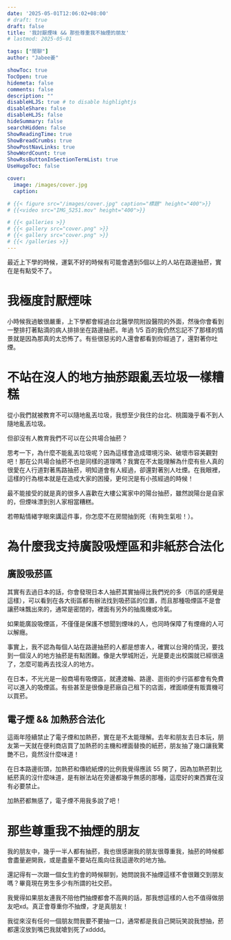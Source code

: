 ```yaml
---
date: '2025-05-01T12:06:02+08:00'
# draft: true
draft: false
title: '我討厭煙味 && 那些尊重我不抽煙的朋友'
# lastmod: 2025-05-01

tags: ["閒聊"]
author: "Jabee姜"

showToc: true
TocOpen: true
hidemeta: false
comments: false
description: ""
disableHLJS: true # to disable highlightjs
disableShare: false
disableHLJS: false
hideSummary: false
searchHidden: false
ShowReadingTime: true
ShowBreadCrumbs: true
ShowPostNavLinks: true
ShowWordCount: true
ShowRssButtonInSectionTermList: true
UseHugoToc: false

cover:
  image: /images/cover.jpg
  caption: 

# {{< figure src="/images/cover.jpg" caption="標題" height="400">}}
# {{<video src="IMG_5251.mov" height="400">}}

# {{< galleries >}}
# {{< gallery src="cover.png" >}}
# {{< gallery src="cover.png" >}}
# {{< /galleries >}}
---
```


最近上下學的時候，運氣不好的時候有可能會遇到5個以上的人站在路邊抽菸，實在是有點受不了。

# 我極度討厭煙味

小時候我過敏很嚴重，上下學都會經過台北醫學院附設醫院的外面，然後你會看到一整排打著點滴的病人排排坐在路邊抽菸。年過 1/5 百的我仍然忘記不了那樣的情景就是因為那真的太恐怖了。有些很惡劣的人還會都看到你經過了，還對著你吐煙。

# 不站在沒人的地方抽菸跟亂丟垃圾一樣糟糕

從小我們就被教育不可以隨地亂丟垃圾，我想至少我住的台北、桃園幾乎看不到人隨地亂丟垃圾。

但卻沒有人教育我們不可以在公共場合抽菸？

思考一下，為什麼不能亂丟垃圾呢？因為這樣會造成環境污染、破壞市容美觀對吧！那在公共場合抽菸不也是同樣的道理嗎？我實在不太能理解為什麼有些人真的很愛在人行道對著馬路抽菸，明知道會有人經過，卻還對著別人吐煙。在我眼裡，這樣的行為根本就是在造成大家的困擾，更何況是有小孩經過的時候！

最不能接受的就是真的很多人喜歡在大樓公寓家中的陽台抽菸，雖然說陽台是自家的，但煙味漂到別人家相當糟糕。

若帶點情緒字眼來講這件事，你怎麼不在房間抽到死（有夠生氣啦！）。

# 為什麼我支持廣設吸煙區和非紙菸合法化

## 廣設吸菸區

其實有去過日本的話，你會發現日本人抽菸其實抽得比我們兇的多（市區的感覺是這樣），可以看到在各大街區都有辦法找到吸菸區的位置，而且那種吸煙區不是會讓菸味飄出來的，通常是密閉的，裡面有另外的抽風機或冷氣。

如果能廣設吸煙區，不僅僅是保護不想聞到煙味的人，也同時保障了有煙癮的人可以解癮。

事實上，我不認為每個人站在路邊抽菸的人都是想害人，確實以台灣的情況，要找到一個沒人的地方抽菸是有點困難。像是大學城附近，光是要走出校園就已經很遠了，怎麼可能再去找沒人的地方。

在日本，不光光是一般商場有吸煙區，就連渡輪、路邊、逛街的步行區都會有免費可以進入的吸煙區。有些甚至是很像是菸廠自己租下的店面，裡面順便有販賣機可以買菸。

## 電子煙 && 加熱菸合法化

這兩年陸續禁止了電子煙和加熱菸，實在是不太能理解。去年和朋友去日本玩，朋友第一天就在便利商店買了加熱菸的主機和裡面替換的紙菸，朋友抽了幾口讓我驚艷不已，竟然沒什麼味道！

在日本路邊街頭，加熱菸和傳統紙煙的比例我覺得應該 55 開了，因為加熱菸對比紙菸真的沒什麼味道，是有辦法站在旁邊都幾乎無感的那種，這麼好的東西實在沒有必要禁止。

加熱菸都無感了，電子煙不用我多說了吧！

# 那些尊重我不抽煙的朋友

我的朋友中，幾乎一半人都有抽菸，我也很感謝我的朋友很尊重我，抽菸的時候都會盡量避開我，或是盡量不要站在風向往我這邊吹的地方抽。

還記得有一次跟一個女生約會的時候聊到，她問說我不抽煙這樣不會很難交到朋友嗎？畢竟現在男生多少有所謂的社交菸。

我覺得如果朋友連我不陪他們抽煙都會不高興的話，那我想這樣的人也不值得做朋友吧xd。真正會尊重你不抽煙，才是真朋友！

我從來沒有任何一個朋友問我要不要抽一口，通常都是我自己開玩笑說我想抽，菸都還沒放到嘴巴我就嗆到死了xdddd。



